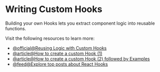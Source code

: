 # Writing Custom Hooks

Building your own Hooks lets you extract component logic into reusable functions.

Visit the following resources to learn more:

- [@official@Reusing Logic with Custom Hooks](https://react.dev/learn/reusing-logic-with-custom-hooks)
- [@article@How to create a custom Hook (1)](https://www.freecodecamp.org/news/how-to-create-react-hooks/)
- [@article@How to create a custom Hook (2) followed by Examples](https://www.robinwieruch.de/react-custom-hook/)
- [@feed@Explore top posts about React Hooks](https://app.daily.dev/tags/react-hooks?ref=roadmapsh)
